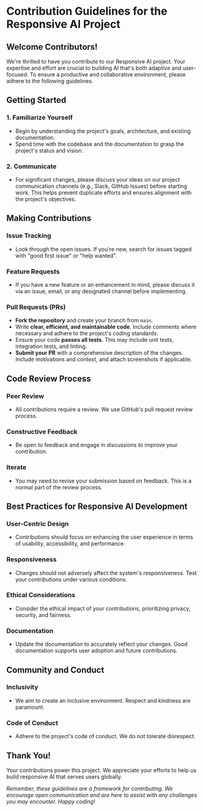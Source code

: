 # Contribution Guidelines for the Responsive AI Project

## Welcome Contributors!
We're thrilled to have you contribute to our Responsive AI project. Your expertise and effort are crucial to building AI that's both adaptive and user-focused. To ensure a productive and collaborative environment, please adhere to the following guidelines.

## Getting Started

### 1. Familiarize Yourself
- Begin by understanding the project's goals, architecture, and existing documentation.
- Spend time with the codebase and the documentation to grasp the project's status and vision.

### 2. Communicate
- For significant changes, please discuss your ideas on our project communication channels (e.g., Slack, GitHub Issues) before starting work. This helps prevent duplicate efforts and ensures alignment with the project's objectives.

## Making Contributions

### Issue Tracking
- Look through the open issues. If you're new, search for issues tagged with "good first issue" or "help wanted".

### Feature Requests
- If you have a new feature or an enhancement in mind, please discuss it via an issue, email, or any designated channel before implementing.

### Pull Requests (PRs)
- **Fork the repository** and create your branch from `main`.
- Write **clear, efficient, and maintainable code**. Include comments where necessary and adhere to the project's coding standards.
- Ensure your code **passes all tests**. This may include unit tests, integration tests, and linting.
- **Submit your PR** with a comprehensive description of the changes. Include motivations and context, and attach screenshots if applicable.

## Code Review Process

### Peer Review
- All contributions require a review. We use GitHub's pull request review process.

### Constructive Feedback
- Be open to feedback and engage in discussions to improve your contribution.

### Iterate
- You may need to revise your submission based on feedback. This is a normal part of the review process.

## Best Practices for Responsive AI Development

### User-Centric Design
- Contributions should focus on enhancing the user experience in terms of usability, accessibility, and performance.

### Responsiveness
- Changes should not adversely affect the system's responsiveness. Test your contributions under various conditions.

### Ethical Considerations
- Consider the ethical impact of your contributions, prioritizing privacy, security, and fairness.

### Documentation
- Update the documentation to accurately reflect your changes. Good documentation supports user adoption and future contributions.

## Community and Conduct

### Inclusivity
- We aim to create an inclusive environment. Respect and kindness are paramount.

### Code of Conduct
- Adhere to the project's code of conduct. We do not tolerate disrespect.

## Thank You!
Your contributions power this project. We appreciate your efforts to help us build responsive AI that serves users globally.

*Remember, these guidelines are a framework for contributing. We encourage open communication and are here to assist with any challenges you may encounter. Happy coding!*
